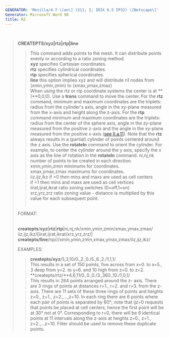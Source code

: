 ```yaml
---
GENERATOR: 'Mozilla/4.7 \[en\] (X11; I; IRIX 6.5 IP32) \[Netscape\]'
Generator: Microsoft Word 98
title: RZ
---
```


 

> **CREATEPTS/xyz|rtz|rtp|line**
>
> > This command adds points to the mesh. It can distribute points
> > evenly or according to a ratio zoning method.\
> > **xyz** specifies Cartesian coordinates.\
> > **rtz** specifies cylindrical coordinates.\
> > **rtp** specifies spherical coordinates.\
> > **line** this option implies xyz and will distribute n1 nodes from
> > (xmin,ymin,zmin) to (xmax,ymax,zmaz)\
> > When using the rtz or rtp coordinate systems the center is at
> > **(**0,0,0). Use a **trans** command to move the center. For the
> > **rtz** command, minimum and maximum coordinates are the triplets:
> > radius from the cylinder's axis, angle in the xy-plane measured from
> > the x-axis and height along the z-axis. For the **rtp** command
> > minimum and maximum coordinates are the triplets: radius from the
> > center of the sphere axis, angle in the zy-plane measured from the
> > positive z-axis and the angle in the xy-plane measured from the
> > positive x-axis ([see II.a.11](../../conventions.html)). Note that
> > the **rtz** always results in a (partial) cylinder of points
> > centered around the z axis. Use the **rotateln** command to orient
> > the cylinder. For example, to center the cylinder around the y axis,
> > specify the x axis as the line of rotation in the **rotateln**
> > command.
> > ni,nj,nk number of points to be created in each direction.\
> > xmin,ymin,zmin minimums for coordinates.\
> > xmax,ymax,zmax maximums for coordinates.\
> > iiz,ijz,ikz if =0 then mins and maxs are used as cell centers\
> > if =1 then mins and maxs are used as cell vertices\
> > iirat,ijrat,ikrat ratio zoning switches (0=off,1=on)\
> > xrz,yrz,zrz ratio zoning value - distance is multiplied by this
> > value for each subsequent point.\
> >  
>
> FORMAT:\
>  
>
> **createpts**/**xyz**|**rtz**|**rtp**|ni,nj,nk/xmin,ymin,zmin/xmax,ymax,zmax/\
> iiz,ijz,ikz/\[iirat,ijrat,ikrat/xrz,yrz,zrz/\]\
> **createpts/line**/np///xmin,ymin,zmin,xmax,ymax,zmax/iiz,ijz,ikz/
>
> EXAMPLES:
>
> > **createpts/xyz**/5,3,10/0.,2.,0./5.,6.,2./1,1,1/\
> > This results in a set of 150 points, five across from x=0. to x=5.,
> > 3 deep from y=2. to y=6. and 10 high from z=0. to z=2.\
> > **createpts/rtz/**4,6,11/0.,0.,0./3.,360.,10./1,0,1/\
> > This results in 264 points arranged around the z- axis. There are 3
> > rings of points at distances r=1., r=2. and r=3. from the z-axis.
> > There are 11 sets of these three rings of points and heights z=0.,
> > z=1., z=2.,...,z=10. In each ring there are 6 points where each pair
> > of points is separated by 60°; note that ijz=0 requests that points
> > be placed at cell centers, hence the first point will be at 30° not
> > at 0°. Corresponding to r=0, there will be 6 identical points at 11
> > intervals along the z-axis at heights z=0., z=1., z=2.,...z=10.
> > Filter should be used to remove these duplicate points.
>
>
